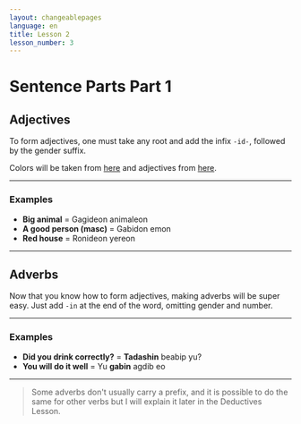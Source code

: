 ```yaml
---
layout: changeablepages
language: en
title: Lesson 2
lesson_number: 3
---
```


# Sentence Parts Part 1

## Adjectives

To form adjectives, one must take any root and add the infix `-id-`, followed by the gender suffix.

Colors will be taken from [here](../../../unit01/lessons/BS03) and adjectives from [here](../../../../docs/vocabulary/#adjectives).

---

### Examples

- **Big animal** = Gagideon animaleon
- **A good person (masc)** = Gabidon emon
- **Red house** = Ronideon yereon

---

## Adverbs

Now that you know how to form adjectives, making adverbs will be super easy. Just add `-in` at the end of the word, omitting gender and number.

---

### Examples

- **Did you drink correctly?** = **Tadashin** beabip yu?
- **You will do it well** = Yu **gabin** agdib eo

---

> Some adverbs don't usually carry a prefix, and it is possible to do the same for other verbs but I will explain it later in the Deductives Lesson.

